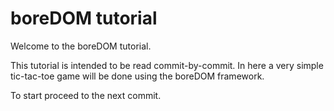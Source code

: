 # boreDOM tutorial

Welcome to the boreDOM tutorial.

This tutorial is intended to be read commit-by-commit. In here a very simple
tic-tac-toe game will be done using the boreDOM framework.

To start proceed to the next commit.
